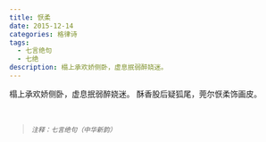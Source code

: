```yaml
---
title: 恹柔
date: 2015-12-14
categories: 格律诗
tags:
  - 七言绝句
  - 七绝
description: 榻上承欢娇侧卧，虚息抿弱醉娆迷。
---
```


榻上承欢娇侧卧，虚息抿弱醉娆迷。
酥香股后疑狐尾，莞尔恹柔饰画皮。

<br/>
<blockquote>
<p><small><i>注释：七言绝句（中华新韵）</i></small></p>
</blockquote>